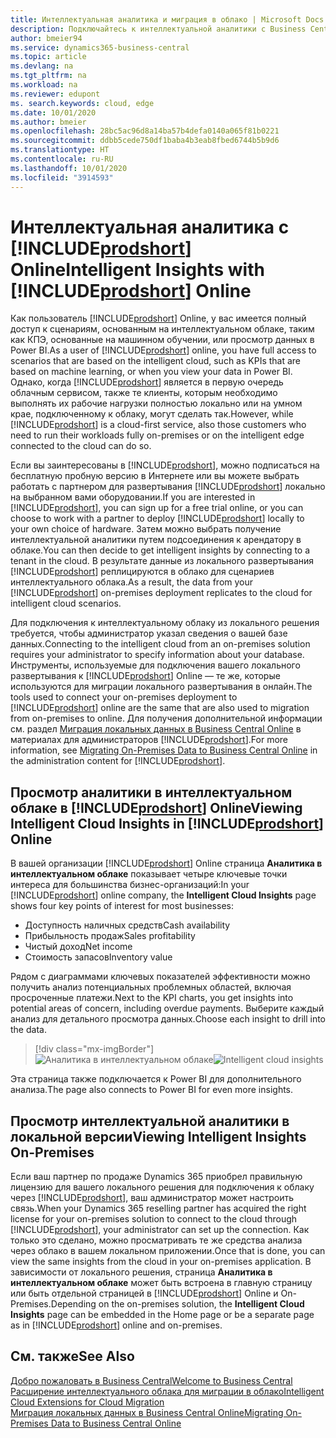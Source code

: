 ```yaml
---
title: Интеллектуальная аналитика и миграция в облако | Microsoft Docs
description: Подключайтесь к интеллектуальной аналитики с Business Central из локальных решений. Узнайте, как перейти в облако.
author: bmeier94
ms.service: dynamics365-business-central
ms.topic: article
ms.devlang: na
ms.tgt_pltfrm: na
ms.workload: na
ms.reviewer: edupont
ms. search.keywords: cloud, edge
ms.date: 10/01/2020
ms.author: bmeier
ms.openlocfilehash: 28bc5ac96d8a14ba57b4defa0140a065f81b0221
ms.sourcegitcommit: ddbb5cede750df1baba4b3eab8fbed6744b5b9d6
ms.translationtype: HT
ms.contentlocale: ru-RU
ms.lasthandoff: 10/01/2020
ms.locfileid: "3914593"
---
```

# <a name="intelligent-insights-with-prodshort-online"></a><span data-ttu-id="e1d5f-104">Интеллектуальная аналитика с [!INCLUDE[prodshort](includes/prodshort.md)] Online</span><span class="sxs-lookup"><span data-stu-id="e1d5f-104">Intelligent Insights with [!INCLUDE[prodshort](includes/prodshort.md)] Online</span></span>

<span data-ttu-id="e1d5f-105">Как пользователь [!INCLUDE[prodshort](includes/prodshort.md)] Online, у вас имеется полный доступ к сценариям, основанным на интеллектуальном облаке, таким как КПЭ, основанные на машинном обучении, или просмотр данных в Power BI.</span><span class="sxs-lookup"><span data-stu-id="e1d5f-105">As a user of [!INCLUDE[prodshort](includes/prodshort.md)] online, you have full access to scenarios that are based on the intelligent cloud, such as KPIs that are based on machine learning, or when you view your data in Power BI.</span></span> <span data-ttu-id="e1d5f-106">Однако, когда [!INCLUDE[prodshort](includes/prodshort.md)] является в первую очередь облачным сервисом, также те клиенты, которым необходимо выполнять их рабочие нагрузки полностью локально или на умном крае, подключенному к облаку, могут сделать так.</span><span class="sxs-lookup"><span data-stu-id="e1d5f-106">However, while [!INCLUDE[prodshort](includes/prodshort.md)] is a cloud-first service, also those customers who need to run their workloads fully on-premises or on the intelligent edge connected to the cloud can do so.</span></span>  

<span data-ttu-id="e1d5f-107">Если вы заинтересованы в [!INCLUDE[prodshort](includes/prodshort.md)], можно подписаться на бесплатную пробную версию в Интернете или вы можете выбрать работать с партнером для развертывания [!INCLUDE[prodshort](includes/prodshort.md)] локально на выбранном вами оборудовании.</span><span class="sxs-lookup"><span data-stu-id="e1d5f-107">If you are interested in [!INCLUDE[prodshort](includes/prodshort.md)], you can sign up for a free trial online, or you can choose to work with a partner to deploy [!INCLUDE[prodshort](includes/prodshort.md)] locally to your own choice of hardware.</span></span> <span data-ttu-id="e1d5f-108">Затем можно выбрать получение интеллектуальной аналитики путем подсоединения к арендатору в облаке.</span><span class="sxs-lookup"><span data-stu-id="e1d5f-108">You can then decide to get intelligent insights by connecting to a tenant in the cloud.</span></span> <span data-ttu-id="e1d5f-109">В результате данные из локального развертывания [!INCLUDE[prodshort](includes/prodshort.md)] реплицируются в облако для сценариев интеллектуального облака.</span><span class="sxs-lookup"><span data-stu-id="e1d5f-109">As a result, the data from your [!INCLUDE[prodshort](includes/prodshort.md)] on-premises deployment replicates to the cloud for intelligent cloud scenarios.</span></span>  

<span data-ttu-id="e1d5f-110">Для подключения к интеллектуальному облаку из локального решения требуется, чтобы администратор указал сведения о вашей базе данных.</span><span class="sxs-lookup"><span data-stu-id="e1d5f-110">Connecting to the intelligent cloud from an on-premises solution requires your administrator to specify information about your database.</span></span> <span data-ttu-id="e1d5f-111">Инструменты, используемые для подключения вашего локального развертывания к [!INCLUDE[prodshort](includes/prodshort.md)] Online — те же, которые используются для миграции локального развертывания в онлайн.</span><span class="sxs-lookup"><span data-stu-id="e1d5f-111">The tools used to connect your on-premises deployment to [!INCLUDE[prodshort](includes/prodshort.md)] online are the same that are also used to migration from on-premises to online.</span></span> <span data-ttu-id="e1d5f-112">Для получения дополнительной информации см. раздел [Миграция локальных данных в Business Central Online](/dynamics365/business-central/dev-itpro/administration/migrate-data) в материалах для администраторов [!INCLUDE[prodshort](includes/prodshort.md)].</span><span class="sxs-lookup"><span data-stu-id="e1d5f-112">For more information, see [Migrating On-Premises Data to Business Central Online](/dynamics365/business-central/dev-itpro/administration/migrate-data) in the administration content for [!INCLUDE[prodshort](includes/prodshort.md)].</span></span>  

## <a name="viewing-intelligent-cloud-insights-in-prodshort-online"></a><span data-ttu-id="e1d5f-113">Просмотр аналитики в интеллектуальном облаке в [!INCLUDE[prodshort](includes/prodshort.md)] Online</span><span class="sxs-lookup"><span data-stu-id="e1d5f-113">Viewing Intelligent Cloud Insights in [!INCLUDE[prodshort](includes/prodshort.md)] Online</span></span>

<span data-ttu-id="e1d5f-114">В вашей организации [!INCLUDE[prodshort](includes/prodshort.md)] Online страница **Аналитика в интеллектуальном облаке** показывает четыре ключевые точки интереса для большинства бизнес-организаций:</span><span class="sxs-lookup"><span data-stu-id="e1d5f-114">In your [!INCLUDE[prodshort](includes/prodshort.md)] online company, the **Intelligent Cloud Insights** page shows four key points of interest for most businesses:</span></span>

- <span data-ttu-id="e1d5f-115">Доступность наличных средств</span><span class="sxs-lookup"><span data-stu-id="e1d5f-115">Cash availability</span></span>
- <span data-ttu-id="e1d5f-116">Прибыльность продаж</span><span class="sxs-lookup"><span data-stu-id="e1d5f-116">Sales profitability</span></span>
- <span data-ttu-id="e1d5f-117">Чистый доход</span><span class="sxs-lookup"><span data-stu-id="e1d5f-117">Net income</span></span>
- <span data-ttu-id="e1d5f-118">Стоимость запасов</span><span class="sxs-lookup"><span data-stu-id="e1d5f-118">Inventory value</span></span>

<span data-ttu-id="e1d5f-119">Рядом с диаграммами ключевых показателей эффективности можно получить анализ потенциальных проблемных областей, включая просроченные платежи.</span><span class="sxs-lookup"><span data-stu-id="e1d5f-119">Next to the KPI charts, you get insights into potential areas of concern, including overdue payments.</span></span> <span data-ttu-id="e1d5f-120">Выберите каждый анализ для детального просмотра данных.</span><span class="sxs-lookup"><span data-stu-id="e1d5f-120">Choose each insight to drill into the data.</span></span>  

> [!div class="mx-imgBorder"]
> <span data-ttu-id="e1d5f-121">![Аналитика в интеллектуальном облаке](media/across-intelligent-cloud/intelligentcloudApril19.png "Отображает страницу аналитики в интеллектуальном облаке в Business Central")</span><span class="sxs-lookup"><span data-stu-id="e1d5f-121">![Intelligent cloud insights](media/across-intelligent-cloud/intelligentcloudApril19.png "Shows the Intelligent Cloud Insights page in Business Central")</span></span>

<span data-ttu-id="e1d5f-122">Эта страница также подключается к Power BI для дополнительного анализа.</span><span class="sxs-lookup"><span data-stu-id="e1d5f-122">The page also connects to Power BI for even more insights.</span></span>

## <a name="viewing-intelligent-insights-on-premises"></a><span data-ttu-id="e1d5f-123">Просмотр интеллектуальной аналитики в локальной версии</span><span class="sxs-lookup"><span data-stu-id="e1d5f-123">Viewing Intelligent Insights On-Premises</span></span>

<span data-ttu-id="e1d5f-124">Если ваш партнер по продаже Dynamics 365 приобрел правильную лицензию для вашего локального решения для подключения к облаку через [!INCLUDE[prodshort](includes/prodshort.md)], ваш администратор может настроить связь.</span><span class="sxs-lookup"><span data-stu-id="e1d5f-124">When your Dynamics 365 reselling partner has acquired the right license for your on-premises solution to connect to the cloud through [!INCLUDE[prodshort](includes/prodshort.md)], your administrator can set up the connection.</span></span> <span data-ttu-id="e1d5f-125">Как только это сделано, можно просматривать те же средства анализа через облако в вашем локальном приложении.</span><span class="sxs-lookup"><span data-stu-id="e1d5f-125">Once that is done, you can view the same insights from the cloud in your on-premises application.</span></span> <span data-ttu-id="e1d5f-126">В зависимости от локального решения, страница **Аналитика в интеллектуальном облаке** может быть встроена в главную страницу или быть отдельной страницей в [!INCLUDE[prodshort](includes/prodshort.md)] Online и On-Premises.</span><span class="sxs-lookup"><span data-stu-id="e1d5f-126">Depending on the on-premises solution, the **Intelligent Cloud Insights** page can be embedded in the Home page or be a separate page as in [!INCLUDE[prodshort](includes/prodshort.md)] online and on-premises.</span></span>  

## <a name="see-also"></a><span data-ttu-id="e1d5f-127">См. также</span><span class="sxs-lookup"><span data-stu-id="e1d5f-127">See Also</span></span>

[<span data-ttu-id="e1d5f-128">Добро пожаловать в Business Central</span><span class="sxs-lookup"><span data-stu-id="e1d5f-128">Welcome to Business Central</span></span>](index.md)  
[<span data-ttu-id="e1d5f-129">Расширение интеллектуального облака для миграции в облако</span><span class="sxs-lookup"><span data-stu-id="e1d5f-129">Intelligent Cloud Extensions for Cloud Migration</span></span>](ui-extensions-data-replication.md)  
[<span data-ttu-id="e1d5f-130">Миграция локальных данных в Business Central Online</span><span class="sxs-lookup"><span data-stu-id="e1d5f-130">Migrating On-Premises Data to Business Central Online</span></span>](/dynamics365/business-central/dev-itpro/administration/migrate-data)  
